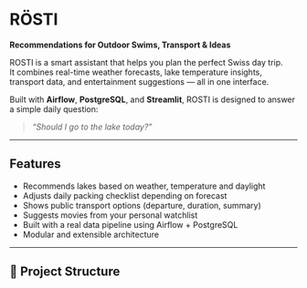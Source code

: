 # RÖSTI  
**Recommendations for Outdoor Swims, Transport & Ideas**

ROSTI is a smart assistant that helps you plan the perfect Swiss day trip.  
It combines real-time weather forecasts, lake temperature insights, transport data, and entertainment suggestions — all in one interface.

Built with  **Airflow**, **PostgreSQL**, and **Streamlit**, ROSTI is designed to answer a simple daily question:

> _“Should I go to the lake today?”_

---

## Features

- Recommends lakes based on weather, temperature and daylight
- Adjusts daily packing checklist depending on forecast
- Shows public transport options (departure, duration, summary)
- Suggests movies from your personal watchlist
- Built with a real data pipeline using Airflow + PostgreSQL
- Modular and extensible architecture

---

## 📂 Project Structure

